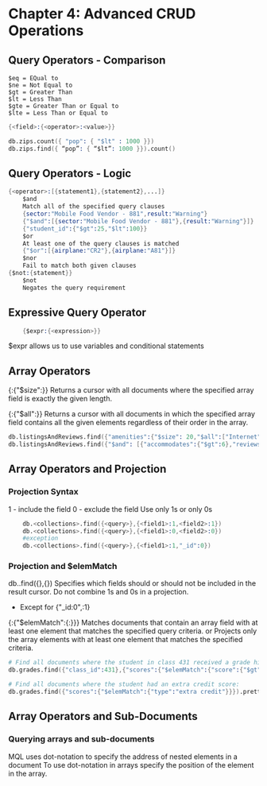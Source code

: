 # Chapter 4: Advanced CRUD Operations
## Query Operators - Comparison
    $eq = EQual to
    $ne = Not Equal to
    $gt = Greater Than
    $lt = Less Than
    $gte = Greater Than or Equal to
    $lte = Less Than or Equal to
```s
{<field>:{<operator>:<value>}}

db.zips.count({ "pop": { "$lt" : 1000 }})
db.zips.find({ “pop”: { “$lt”: 1000 }}).count()
```

## Query Operators - Logic
```s
{<operator>:[{statement1},{statement2},...]}
    $and 
    Match all of the specified query clauses
    {sector:"Mobile Food Vendor - 881",result:"Warning"}
    {"$and":[{sector:"Mobile Food Vendor - 881"},{result:"Warning"}]}
    {"student_id":{"$gt":25,"$lt":100}}
    $or 
    At least one of the query clauses is matched
    {"$or":[{airplane:"CR2"},{airplane:"A81"}]}
    $nor
    Fail to match both given clauses
{$not:{statement}}
    $not 
    Negates the query requirement
```

## Expressive Query Operator
```s
    {$expr:{<expression>}}
```
$expr allows us to use variables and conditional statements

## Array Operators
{<array field>:{"$size":<number>}}
Returns a cursor with all documents where the specified array field is exactly the given length.

{<array field>:{"$all":<array>}}
Returns a cursor with all documents in which the specified array field contains all the given elements regardless of their order in the array.
```s
db.listingsAndReviews.find({"amenities":{"$size": 20,"$all":["Internet", "Wifi","Kitchen","Heating", "Family/kid friendly","Washer", "Dryer","Essentials","Shampoo","Hangers","Hair dryer", "Iron","Laptop friendly workspace"]}}).pretty()
db.listingsAndReviews.find({"$and": [{"accommodates":{"$gt":6},"reviews":{"$size": 50}}]}).pretty()
```

## Array Operators and Projection
### Projection Syntax
1 - include the field
0 - exclude the field
Use only 1s or only 0s
```s
    db.<collections>.find({<query>},{<field1>:1,<field2>:1})
    db.<collections>.find({<query>},{<field1>:0,<field2>:0})
    #exception
    db.<collections>.find({<query>},{<field1>:1,"_id":0})
```

### Projection and $elemMatch
db.<collection>.find({<query>},{<projection>})
Specifies which fields should or should not be included in the result cursor.
Do not combine 1s and 0s in a projection.
* Except for {"_id:0",<field>:1}

{<field>:{"$elemMatch":{<field>:<value>}}}
Matches documents that contain an array field with at least one element that matches the specified query criteria.
or
Projects only the array elements with at least one element that matches the specified criteria.
```s
# Find all documents where the student in class 431 received a grade higher than 85 for any type of assignment:
db.grades.find({"class_id":431},{"scores":{"$elemMatch":{"score":{"$gt":85}}}}).pretty()

# Find all documents where the student had an extra credit score:
db.grades.find({"scores":{"$elemMatch":{"type":"extra credit"}}}).pretty()
```

## Array Operators and Sub-Documents
### Querying arrays and sub-documents
MQL uses dot-notation to specify the address of nested elements in a document
To use dot-notation in arrays specify the position of the element in the array.
